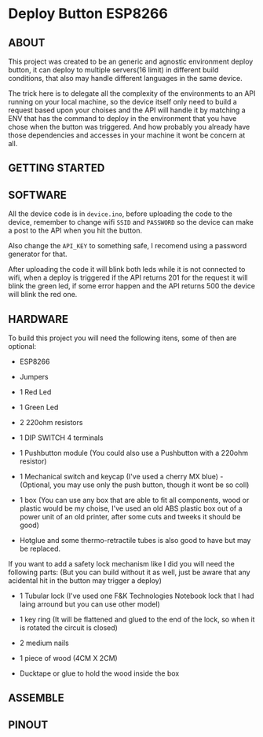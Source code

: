 # Deploy Button ESP8266

## ABOUT

This project was created to be an generic and agnostic environment deploy button, it can deploy to multiple servers(16 limit) in different build conditions, that also may handle different languages in the same device.

The trick here is to delegate all the complexity of the environments to an API running on your local machine, so the device itself only need to build a request based upon your choises and the API will handle it by matching a ENV that has the command to deploy in the environment that you have chose when the button was triggered. And how probably you already have those dependencies and accesses in your machine it wont be concern at all.


## GETTING STARTED

## SOFTWARE

All the device code is in `device.ino`, before uploading the code to the device, remember to change wifi `SSID` and `PASSWORD` so the device can make a post to the API when you hit the button.

Also change the `API_KEY` to something safe, I recomend using a password generator for that.

After uploading the code it will blink both leds while it is not connected to wifi, when a deploy is triggered if the API returns 201 for the request it will blink the green led, if some error happen and the API returns 500 the device will blink the red one.

## HARDWARE

To build this project you will need the following itens, some of then are optional:

* ESP8266

* Jumpers

* 1 Red Led

* 1 Green Led

* 2 220ohm resistors

* 1 DIP SWITCH 4 terminals

* 1 Pushbutton module (You could also use a Pushbutton with a 220ohm resistor)

* 1 Mechanical switch and keycap (I've used a cherry MX blue) - (Optional, you may use only the push button, though it wont be so coll)

* 1 box (You can use any box that are able to fit all components, wood or plastic would be my choise, I've used an old ABS plastic box out of a power unit of an old printer, after some cuts and tweeks it should be good)

* Hotglue and some thermo-retractile tubes is also good to have but may be replaced.


If you want to add a safety lock mechanism like I did you will need the following parts: (But you can build without it as well, just be aware that any acidental hit in the button may trigger a deploy)

* 1 Tubular lock (I've used one F&K Technologies Notebook lock that I had laing arround but you can use other model)

* 1 key ring (It will be flattened and glued to the end of the lock, so when it is rotated the circuit is closed)

* 2 medium nails

* 1 piece of wood (4CM X 2CM)

* Ducktape or glue to hold the wood inside the box


## ASSEMBLE


## PINOUT
